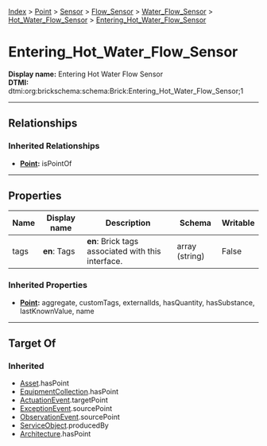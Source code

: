 [Index](../../../../../index.md) > [Point](../../../../Point.md) > [Sensor](../../../Sensor.md) > [Flow_Sensor](../../Flow_Sensor.md) > [Water_Flow_Sensor](../Water_Flow_Sensor.md) > [Hot_Water_Flow_Sensor](Hot_Water_Flow_Sensor.md) > [Entering_Hot_Water_Flow_Sensor](#)
# Entering_Hot_Water_Flow_Sensor

**Display name:** Entering Hot Water Flow Sensor<br />
**DTMI:** dtmi:org:brickschema:schema:Brick:Entering_Hot_Water_Flow_Sensor;1

---

## Relationships

### Inherited Relationships
* **[Point](../../../../Point.md):** isPointOf

---

## Properties

|Name|Display name|Description|Schema|Writable|
|-|-|-|-|-|
|tags|**en**: Tags|**en**: Brick tags associated with this interface.|array (string)|False|
### Inherited Properties
* **[Point](../../../../Point.md):** aggregate, customTags, externalIds, hasQuantity, hasSubstance, lastKnownValue, name

---

## Target Of
### Inherited
* [Asset](../../../../../Asset/Asset.md).hasPoint
* [EquipmentCollection](../../../../../Collection/EquipmentCollection.md).hasPoint
* [ActuationEvent](../../../../../Event/PointEvent/ActuationEvent.md).targetPoint
* [ExceptionEvent](../../../../../Event/PointEvent/ExceptionEvent.md).sourcePoint
* [ObservationEvent](../../../../../Event/PointEvent/ObservationEvent.md).sourcePoint
* [ServiceObject](../../../../../Information/ServiceObject/ServiceObject.md).producedBy
* [Architecture](../../../../../Space/Architecture/Architecture.md).hasPoint
